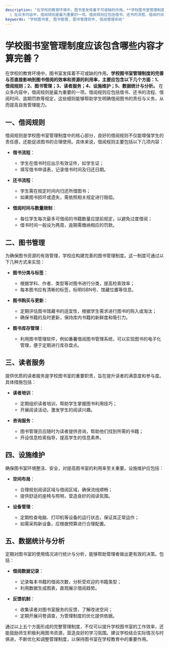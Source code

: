 ```yaml
---
description: "在学校的教育环境中，图书室发挥着不可或缺的作用。**学校图书室管理制度的完善与否直接影响到图书借阅的效率和资源的利用率，主要应包含以下几个方面：1、借阅规则；2、图书管理；3、读者服务；4、设施维护；5、数据统计与分析。**\
  \ 在众多内容中，借阅规则是最为重要的一项。借阅规则应包括借书、还书的流程、借阅时间、逾期罚款等规定，这些细则能够帮助学生明确借阅图书的责任与义务，从而提高自我管理能力。"
keywords: "学校图书室, 图书管理, 图书管理软件, 借阅管理系统"
---
```

# 学校图书室管理制度应该包含哪些内容才算完善？

在学校的教育环境中，图书室发挥着不可或缺的作用。**学校图书室管理制度的完善与否直接影响到图书借阅的效率和资源的利用率，主要应包含以下几个方面：1、借阅规则；2、图书管理；3、读者服务；4、设施维护；5、数据统计与分析。** 在众多内容中，借阅规则是最为重要的一项。借阅规则应包括借书、还书的流程、借阅时间、逾期罚款等规定，这些细则能够帮助学生明确借阅图书的责任与义务，从而提高自我管理能力。

## 一、借阅规则

借阅规则是学校图书室管理制度中的核心部分，良好的借阅规则不仅能增强学生的责任感，还能促进图书的合理使用。具体来说，借阅规则主要包括以下几项内容：

- **借书流程**：
  - 学生在借书时应出示有效证件，如学生证；
  - 填写借书申请表，记录借书时间及归还日期。

- **还书流程**：
  - 学生需在规定时间内归还所借图书；
  - 如果图书损坏或遗失，需依照相关规定进行赔偿。

- **借阅时间与数量限制**：
  - 每位学生每次最多可借阅的书籍数量应提前规定，以避免过度借阅；
  - 借书时间一般设为两周，逾期需缴纳相应的罚款。

## 二、图书管理

为确保图书资源的有效管理，学校应构建完善的图书管理制度。这一制度可通过以下几种方式来实现：

- **图书分类与标签**：
  - 根据学科、作者、类型等对图书进行分类，提高检索效率；
  - 每本图书应有清晰的标签，标明ISBN号、馆藏位置等信息。

- **图书购买与更新**：
  - 定期评估图书馆藏书的适宜性，根据学生需求进行图书的购入或淘汰；
  - 确保书籍的及时更新，保持库内书籍的新鲜度和吸引力。

- **图书库存管理**：
  - 利用图书管理软件，例如番薯借阅图书管理系统，可以实现图书的电子化管理，便于定期进行库存盘点。

## 三、读者服务

提供优质的读者服务是学校图书室的重要职责，旨在提升读者的满意度和参与度。具体措施包括：

- **读者培训**：
  - 定期组织读者培训，帮助学生掌握图书利用技巧；
  - 开展阅读活动，激发学生的阅读兴趣。

- **咨询服务**：
  - 图书管理员应随时为读者提供咨询，帮助他们找到所需的书籍；
  - 开设信息检索指导，提高学生的信息素养。

## 四、设施维护

确保图书室环境整洁、安全，对提高图书室的利用率至关重要。设施维护应包括：

- **空间布局**：
  - 合理规划阅读区域与借阅区域，确保流线顺畅；
  - 提供舒适的座椅与照明，营造良好的阅读氛围。

- **设备管理**：
  - 定期检查电脑、打印机等设备的运行状态，保证其正常运作；
  - 如需采购新设备，应根据预算进行合理配置。

## 五、数据统计与分析

定期对图书室的使用情况进行统计与分析，能够帮助管理者做出更有效的决策。包括：

- **借阅数据记录**：
  - 记录每本书籍的借阅次数，分析受欢迎的书籍类型；
  - 利用数据生成图表，直观展示借阅趋势。

- **反馈机制**：
  - 收集读者对图书室服务的反馈，了解改进空间；
  - 定期开展问卷调查，为管理制度的优化提供依据。

通过以上五个方面形成的完整管理制度，不仅可以提升学校图书室的工作效率，还能鼓励师生积极利用图书资源，营造良好的学习氛围。建议学校结合实际情况与时俱进，不断优化和调整管理制度，以保持图书室在学校教育中的重要作用。
